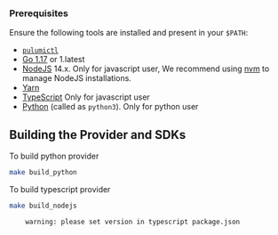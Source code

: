 ### Prerequisites

Ensure the following tools are installed and present in your `$PATH`:

- [`pulumictl`](https://github.com/pulumi/pulumictl#installation)
- [Go 1.17](https://golang.org/dl/) or 1.latest
- [NodeJS](https://nodejs.org/en/) 14.x. Only for javascript user, We recommend using [nvm](https://github.com/nvm-sh/nvm) to manage NodeJS installations.
- [Yarn](https://yarnpkg.com/)
- [TypeScript](https://www.typescriptlang.org/) Only for javascript user
- [Python](https://www.python.org/downloads/) (called as `python3`).  Only for python user

## Building the Provider and SDKs

To build python provider

```bash
make build_python
```

To build typescript provider
```bash
make build_nodejs
```

```text
    warning: please set version in typescript package.json 
```


